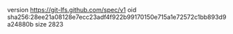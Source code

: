version https://git-lfs.github.com/spec/v1
oid sha256:28ee21a08128e7ecc23adf4f922b99170150e715a1e72572c1bb893d9a24880b
size 2823
